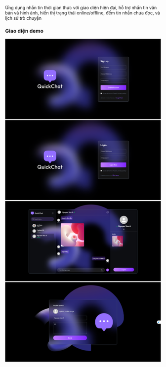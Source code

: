 Ứng dụng nhắn tin thời gian thực với giao diện hiện đại, hỗ trợ nhắn tin văn bản và hình ảnh, hiển thị trạng thái online/offline, đếm tin nhắn chưa đọc, và lịch sử trò chuyện

### Giao diện demo

![Demo 1](images/signup.png)
![Demo 2](images/signin.png)
![Demo 3](images/message.png)
![Demo 4](images/profile.png)
